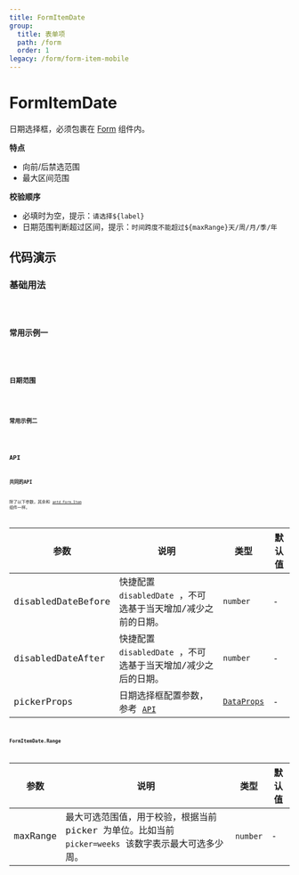 ```yaml
---
title: FormItemDate
group:
  title: 表单项
  path: /form
  order: 1
legacy: /form/form-item-mobile
---
```


# FormItemDate

日期选择框，必须包裹在 [Form](https://ant-design.gitee.io/components/form-cn/) 组件内。

**特点**

- 向前/后禁选范围
- 最大区间范围

**校验顺序**

- 必填时为空，提示：`请选择${label}`
- 日期范围判断超过区间，提示：`时间跨度不能超过${maxRange}天/周/月/季/年`

## 代码演示

### 基础用法

<code src="./demos/Demo1.tsx" />

### 常用示例一

<code src="./demos/Demo2.tsx" />

### 日期范围

<code src="./demos/Demo3.tsx" />

### 常用示例二

<code src="./demos/Demo4.tsx" />

## API

### 共同的API

除了以下参数，其余和 [`antd Form.Item`](https://ant-design.gitee.io/components/form-cn/#Form.Item) 组件一样。

参数 | 说明 | 类型 | 默认值 |
------------- | ------------- | ------------- | ------------- |
disabledDateBefore  | 快捷配置 `disabledDate` ，不可选基于当天增加/减少之前的日期。 | `number` | - |
disabledDateAfter  | 快捷配置 `disabledDate` ，不可选基于当天增加/减少之后的日期。 | `number` | - |
pickerProps  | 日期选择框配置参数，参考 [`API`](https://ant-design.gitee.io/components/date-picker-cn/#API) | [`DataProps`](https://ant-design.gitee.io/components/date-picker-cn/#API) | - |

### FormItemDate.Range

参数 | 说明 | 类型 | 默认值 |
------------- | ------------- | ------------- | ------------- |
maxRange  | 最大可选范围值，用于校验，根据当前 picker 为单位。比如当前 `picker=weeks` 该数字表示最大可选多少周。 | `number` | - |